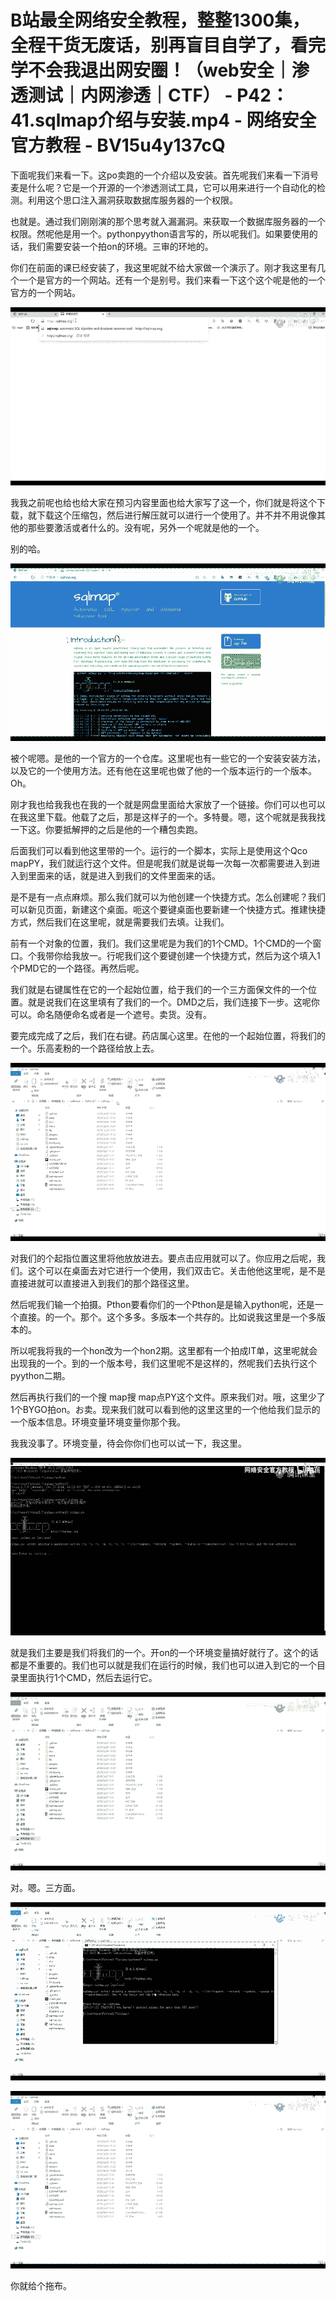 # B站最全网络安全教程，整整1300集，全程干货无废话，别再盲目自学了，看完学不会我退出网安圈！（web安全｜渗透测试｜内网渗透｜CTF） - P42：41.sqlmap介绍与安装.mp4 - 网络安全官方教程 - BV15u4y137cQ

下面呢我们来看一下。这po卖跑的一个介绍以及安装。首先呢我们来看一下消号麦是什么呢？它是一个开源的一个渗透测试工具，它可以用来进行一个自动化的检测。利用这个思口注入漏洞获取数据库服务器的一个权限。

也就是。通过我们刚刚演的那个思考就入漏漏洞。来获取一个数据库服务器的一个权限。然呢他是用一个。pythonpyython语言写的，所以呢我们。如果要使用的话，我们需要安装一个拍on的环境。三审的环地的。

你们在前面的课已经安装了，我这里呢就不给大家做一个演示了。刚才我这里有几个一个是官方的一个网站。还有一个是别号。我们来看一下这个这个呢是他的一个官方的一个网站。



![](img/82c76ba0f91bf66fd3d24a78e5bb50bc_1.png)

我我之前呢也给也给大家在预习内容里面也给大家写了这一个，你们就是将这个下载，就下载这个压缩包，然后进行解压就可以进行一个使用了。并不并不用说像其他的那些要激活或者什么的。没有呢，另外一个呢就是他的一个。

别的哈。

![](img/82c76ba0f91bf66fd3d24a78e5bb50bc_3.png)

被个呢嗯。是他的一个官方的一个仓库。这里呢也有一些它的一个安装安装方法，以及它的一个使用方法。还有他在这里呢也做了他的一个版本运行的一个版本。Oh。

刚才我也给我我也在我的一个就是网盘里面给大家放了一个链接。你们可以也可以在我这里下载。他载了之后，那是这样子的一个。多特曼。嗯，这个呢就是我我找一下这。你要抵解押的之后是他的一个糟包卖跑。

后面我们可以看到他这里带的一个。运行的一个脚本，实际上是使用这个Qco mapPY，我们就运行这个文件。但是呢我们就是说每一次每一次都需要进入到进入到里面来的话，就是进入到我们的文件里面来的话。

是不是有一点点麻烦。那么我们就可以为他创建一个快捷方式。怎么创建呢？我们可以新见页面，新建这个桌面。呃这个要键桌面也要新建一个快捷方式。推建快捷方式，然后我们在这里呢，就是需要我们去填。让我们。

前有一个对象的位置，我们。我们这里呢是为我们的1个CMD。1个CMD的一个窗口。个我带你给我放一。行呢我们这个要键创建一个快捷方式，然后为这个填入1个PMD它的一个路径。再然后呢。

我们就是右键属性在它的一个起始位置，给于我们的一个三方面保文件的一个位置。就是说我们在这里填有了我们的一个。DMD之后，我们连接下一步。这呢你可以。命名随便命名或者是一个遮号。卖货。没有。

要完成完成了之后，我们在右键。药店属心这里。在他的一个起始位置，将我们的一个。乐高麦粉的一个路径给放上去。



![](img/82c76ba0f91bf66fd3d24a78e5bb50bc_5.png)

对我们的个起指位置这里将他放放进去。要点击应用就可以了。你应用之后呢，我们。这个可以在桌面去对它进行一个使用，我们双击它。关击他他这里呢，是不是直接进就可以直接进入到我们的那个路径这里。

然后呢我们输一个拍摄。Pthon要看你们的一个Pthon是是输入python呢，还是一个直接。的一个。那个。这个多多。多版本一个共存的。比如说我这里是一个多版本的。

所以呢我将我的一个hon改为一个hon2期。这里都有一个拍成IT单，这里呢就会出现我的一个。到的一个版本号，我们这里呢不是这样的，然呢我们去执行这个pyython二期。

然后再执行我们的一个搜 map搜 map点PY这个文件。原来我们对。哦，这里少了1个BYGO拍on。お卖。现来我们就可以看到他的这里这里的一个他给我们显示的一个版本信息。环境变量环境变量你那个我。

我我没事了。环境变量，待会你你们也可以试一下，我这里。

![](img/82c76ba0f91bf66fd3d24a78e5bb50bc_7.png)

就是我们主要是我们将我们的一个。开on的一个环境变量搞好就行了。这个的话都是不重要的。我们也可以就是我们在运行的时候，我们也可以进入到它的一个目录里面执行1个CMD，然后去运行它。



![](img/82c76ba0f91bf66fd3d24a78e5bb50bc_9.png)

对。嗯。三方面。

![](img/82c76ba0f91bf66fd3d24a78e5bb50bc_11.png)

![](img/82c76ba0f91bf66fd3d24a78e5bb50bc_12.png)

你就给个拖布。